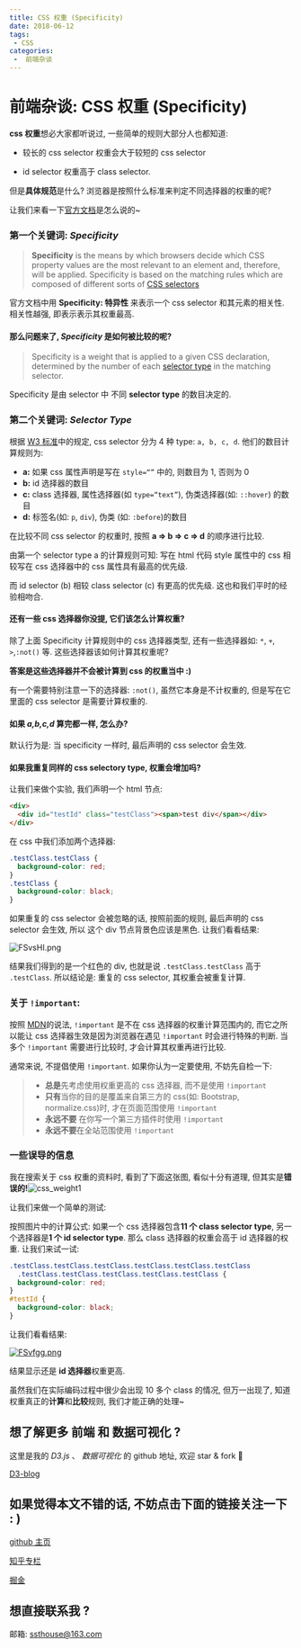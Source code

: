 ```yaml
---
title: CSS 权重 (Specificity)
date: 2018-06-12
tags:
 - CSS
categories:
 -  前端杂谈
---
```



# 前端杂谈: CSS 权重 (Specificity)

**css 权重**想必大家都听说过, 一些简单的规则大部分人也都知道:

- 较长的 css selector 权重会大于较短的 css selector

- id selector 权重高于 class selector.

但是**具体规范**是什么? 浏览器是按照什么标准来判定不同选择器的权重的呢?

让我们来看一下[官方文档](https://www.w3.org/TR/CSS2/cascade.html#specificity)是怎么说的~

### 第一个关键词: **_Specificity_**

> **Specificity** is the means by which browsers decide which CSS property values are the most relevant to an element and, therefore, will be applied. Specificity is based on the matching rules which are composed of different sorts of [CSS selectors](https://developer.mozilla.org/en/CSS/CSS_Reference#Selectors)

官方文档中用 **Specificity: 特异性** 来表示一个 css selector 和其元素的相关性. 相关性越强, 即表示表示其权重最高.

#### 那么问题来了, _Specificity_ 是如何被比较的呢?

> Specificity is a weight that is applied to a given CSS declaration, determined by the number of each [selector type](https://developer.mozilla.org/en-US/docs/Web/CSS/Specificity#Selector_Types) in the matching selector.

Specificity 是由 selector 中 不同 **selector type** 的数目决定的.

### 第二个关键词: _Selector Type_

根据 [W3 标准](https://www.w3.org/TR/CSS2/cascade.html#specificity)中的规定, css selector 分为 4 种 type: `a, b, c, d`. 他们的数目计算规则为:

- **a:** 如果 css 属性声明是写在 `style=“”` 中的, 则数目为 1, 否则为 0
- **b:** id 选择器的数目
- **c:** class 选择器, 属性选择器(如 `type=“text”`), 伪类选择器(如: `::hover`) 的数目
- **d:** 标签名(如: `p`, `div`), 伪类 (如: `:before`)的数目

在比较不同 css selector 的权重时, 按照 **a => b => c => d** 的顺序进行比较.

由第一个 selector type a 的计算规则可知: 写在 html 代码 style 属性中的 css 相较写在 css 选择器中的 css 属性具有最高的优先级.

而 id selector (b) 相较 class selector (c) 有更高的优先级. 这也和我们平时的经验相吻合.

#### 还有一些 css 选择器你没提, 它们该怎么计算权重?

除了上面 Specificity 计算规则中的 css 选择器类型, 还有一些选择器如: `*`, `+`, `>`,`:not()` 等. 这些选择器该如何计算其权重呢?

**答案是这些选择器并不会被计算到 css 的权重当中 :)**

有一个需要特别注意一下的选择器: `:not()`, 虽然它本身是不计权重的, 但是写在它里面的 css selector 是需要计算权重的.

#### 如果 _a,b,c,d_ 算完都一样, 怎么办?

默认行为是: 当 specificity 一样时, 最后声明的 css selector 会生效.

#### 如果我重复同样的 css selectory type, 权重会增加吗?

让我们来做个实验, 我们声明一个 html 节点:

```html
<div>
  <div id="testId" class="testClass"><span>test div</span></div>
</div>
```

在 css 中我们添加两个选择器:

```css
.testClass.testClass {
  background-color: red;
}
.testClass {
  background-color: black;
}
```

如果重复的 css selector 会被忽略的话, 按照前面的规则, 最后声明的 css selector 会生效, 所以 这个 div 节点背景色应该是黑色. 让我们看看结果:

![FSvsHI.png](https://s1.ax1x.com/2018/11/19/FSvsHI.png)

结果我们得到的是一个红色的 div, 也就是说 `.testClass.testClass` 高于 `.testClass`. 所以结论是: 重复的 css selector, 其权重会被重复计算.

### 关于 `!important`:

按照 [MDN](https://developer.mozilla.org/en-US/docs/Web/CSS/Specificity)的说法, `!important` 是不在 css 选择器的权重计算范围内的, 而它之所以能让 css 选择器生效是因为浏览器在遇见 `!important` 时会进行特殊的判断. 当多个 `!important` 需要进行比较时, 才会计算其权重再进行比较.

通常来说, 不提倡使用 `!important`. 如果你认为一定要使用, 不妨先自检一下:

> - **总是**先考虑使用权重更高的 css 选择器, 而不是使用 `!important`
> - **只有**当你的目的是覆盖来自第三方的 css(如: Bootstrap, normalize.css)时, 才在页面范围使用 `!important`
> - **永远不要** 在你写一个第三方插件时使用 `!important`
> - **永远不要**在全站范围使用 `!important`

### 一些误导的信息

我在搜索关于 css 权重的资料时, 看到了下面这张图, 看似十分有道理, 但其实是**错误的!**![css_weight1](https://ws3.sinaimg.cn/large/006tNbRwly1fxbfiuanv1j30fu046glm.jpg)

让我们来做一个简单的测试:

按照图片中的计算公式: 如果一个 css 选择器包含**11 个 class selector type**, 另一个选择器是**1 个 id selector type**. 那么 class 选择器的权重会高于 id 选择器的权重. 让我们来试一试:

```css
.testClass.testClass.testClass.testClass.testClass.testClass
  .testClass.testClass.testClass.testClass.testClass {
  background-color: red;
}
#testId {
  background-color: black;
}
```

让我们看看结果:

[![FSvfgg.png](https://s1.ax1x.com/2018/11/19/FSvfgg.png)](https://imgchr.com/i/FSvfgg)

结果显示还是 **id 选择器**权重更高.

虽然我们在实际编码过程中很少会出现 10 多个 class 的情况, 但万一出现了, 知道权重真正的**计算**和**比较**规则, 我们才能正确的处理~

## 想了解更多 前端 和 数据可视化 ?

这里是我的 _D3.js_ 、 _数据可视化_ 的 github 地址, 欢迎 star & fork :tada:

[D3-blog](https://github.com/ssthouse/d3-blog)

## 如果觉得本文不错的话, 不妨点击下面的链接关注一下 : )

[github 主页](https://github.com/ssthouse)

[知乎专栏](https://zhuanlan.zhihu.com/c_196857379)

[掘金](https://juejin.im/user/57bc46c8efa631005a891573/posts)

## 想直接联系我 ?

邮箱: ssthouse@163.com
